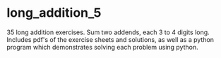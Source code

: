 # long_addition_5
35 long addition exercises. Sum two addends, each 3 to 4 digits long. Includes pdf's of the exercise sheets and solutions, as well as a python program which demonstrates solving each problem using python. 
